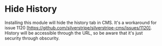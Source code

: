 # Hide History

Installing this module will hide the history tab in CMS. It's a workaround for issue 1120 [https://github.com/silverstripe/silverstripe-cms/issues/1120].
History will be accessible through the URL, so be aware that it's just security through obscurity.
